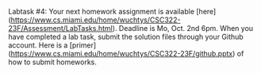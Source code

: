 Labtask #4: Your next homework assignment is available [here] (https://www.cs.miami.edu/home/wuchtys/CSC322-23F/Assessment/LabTasks.html). Deadline is Mo, Oct. 2nd 6pm. When you have completed a lab task, submit the solution files through your Github account. Here is a [primer] (https://www.cs.miami.edu/home/wuchtys/CSC322-23F/github.pptx) of how to submit homeworks.

